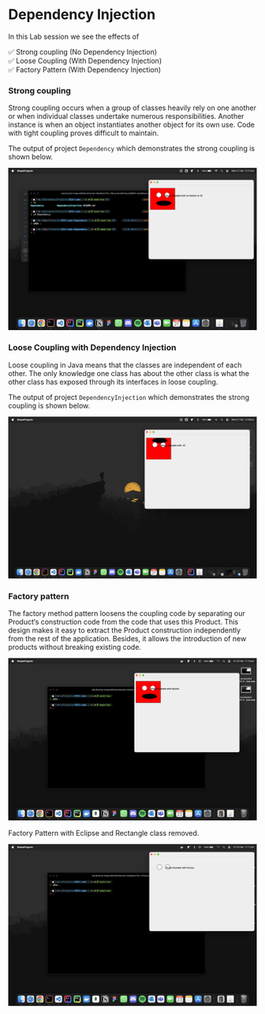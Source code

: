 # Dependency Injection

In this Lab session we see the effects of

✅ Strong coupling (No Dependency Injection)  
✅ Loose Coupling (With Dependency Injection)  
✅ Factory Pattern (With Dependency Injection)

### Strong coupling

Strong coupling occurs when a group of classes heavily rely on one another or when individual classes undertake numerous responsibilities. Another instance is when an object instantiates another object for its own use. Code with tight coupling proves difficult to maintain.

The output of project `Dependency` which demonstrates the strong coupling is shown below.

![Strong Coupling](/assets/no_di.png "Strong Coupling")

### Loose Coupling with Dependency Injection

Loose coupling in Java means that the classes are independent of each other. The only knowledge one class has about the other class is what the other class has exposed through its interfaces in loose coupling.

The output of project `DependencyInjection` which demonstrates the strong coupling is shown below.

![Loose Coupling](/assets/di.png "Loose Coupling")

### Factory pattern

The factory method pattern loosens the coupling code by separating our Product‘s construction code from the code that uses this Product. This design makes it easy to extract the Product construction independently from the rest of the application. Besides, it allows the introduction of new products without breaking existing code.

![Factory Pattern with dependency Injection](/assets/di_fp.png "Factory Pattern with dependency Injection")

Factory Pattern with Eclipse and Rectangle class removed.

![Factory Pattern with Eclipse and Rectangle class removed ](/assets/di_fp_1.png "Factory Pattern with dependency Injection")
